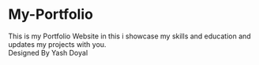 # My-Portfolio
This is my Portfolio Website in this i showcase my skills and education and updates my projects with you.
<br> Designed By Yash Doyal <br>

